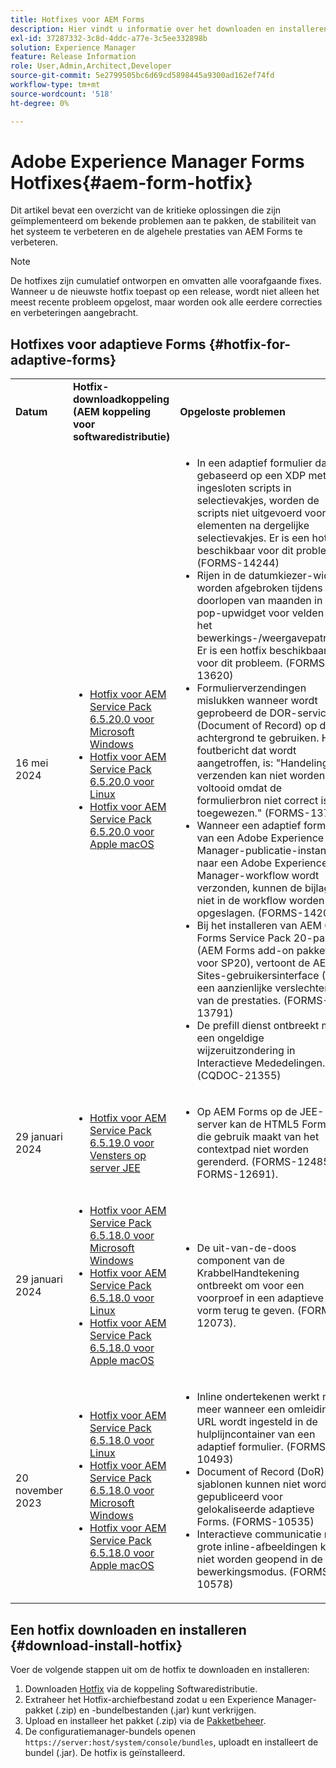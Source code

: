 ```yaml
---
title: Hotfixes voor AEM Forms
description: Hier vindt u informatie over het downloaden en installeren van een hotfix voor AEM Forms.
exl-id: 37287332-3c8d-4ddc-a77e-3c5ee332898b
solution: Experience Manager
feature: Release Information
role: User,Admin,Architect,Developer
source-git-commit: 5e2799505bc6d69cd5898445a9300ad162ef74fd
workflow-type: tm+mt
source-wordcount: '518'
ht-degree: 0%

---
```


# Adobe Experience Manager Forms Hotfixes{#aem-form-hotfix}

Dit artikel bevat een overzicht van de kritieke oplossingen die zijn geïmplementeerd om bekende problemen aan te pakken, de stabiliteit van het systeem te verbeteren en de algehele prestaties van AEM Forms te verbeteren.

>[!NOTE]
>
> De hotfixes zijn cumulatief ontworpen en omvatten alle voorafgaande fixes. Wanneer u de nieuwste hotfix toepast op een release, wordt niet alleen het meest recente probleem opgelost, maar worden ook alle eerdere correcties en verbeteringen aangebracht.

## Hotfixes voor adaptieve Forms {#hotfix-for-adaptive-forms}

<table>
  <tbody>
  <tr>
    <td><strong>Datum</strong></td>
    <td><strong>Hotfix-downloadkoppeling (AEM koppeling voor softwaredistributie)</strong></td>
    <td><strong>Opgeloste problemen</strong></td>
  </tr>
  <tr>
    <td>16 mei 2024</td>
     <td>
     <ul>
     <li><a href="https://experience.adobe.com/#/downloads/content/software-distribution/en/aem.html?package=/content/software-distribution/en/details.html/content/dam/aem/public/adobe/packages/cq650/servicepack/fd/adobe-aemfd-win-pkg-6.0.1192-010.zip">Hotfix voor AEM Service Pack 6.5.20.0 voor Microsoft Windows</a> </li>
     <li><a href="https://experience.adobe.com/#/downloads/content/software-distribution/en/aem.html?package=/content/software-distribution/en/details.html/content/dam/aem/public/adobe/packages/cq650/servicepack/fd/adobe-aemfd-linux-pkg-6.0.1192-010.zip">Hotfix voor AEM Service Pack 6.5.20.0 voor Linux </a> </li>
     <li><a href="https://experience.adobe.com/#/downloads/content/software-distribution/en/aem.html?package=/content/software-distribution/en/details.html/content/dam/aem/public/adobe/packages/cq650/servicepack/fd/adobe-aemfd-osx-pkg-6.0.1192-010.zip">Hotfix voor AEM Service Pack 6.5.20.0 voor Apple macOS</a> </li>
     </ul>
     </td>
    <td>
    <ul>
    <li>In een adaptief formulier dat is gebaseerd op een XDP met ingesloten scripts in selectievakjes, worden de scripts niet uitgevoerd voor elementen na dergelijke selectievakjes. Er is een hotfix beschikbaar voor dit probleem. (FORMS-14244) </li>
     <li> Rijen in de datumkiezer-widget worden afgebroken tijdens het doorlopen van maanden in de pop-upwidget voor velden met het bewerkings-/weergavepatroon. Er is een hotfix beschikbaar voor dit probleem. (FORMS-13620) </li>
     <li>Formulierverzendingen mislukken wanneer wordt geprobeerd de DOR-service (Document of Record) op de achtergrond te gebruiken. Het foutbericht dat wordt aangetroffen, is: "Handeling verzenden kan niet worden voltooid omdat de formulierbron niet correct is toegewezen." (FORMS-13798) </li>
     <li>Wanneer een adaptief formulier van een Adobe Experience Manager-publicatie-instantie naar een Adobe Experience Manager-workflow wordt verzonden, kunnen de bijlagen niet in de workflow worden opgeslagen.  (FORMS-14209) </li>
     <li> Bij het installeren van AEM 6.5 Forms Service Pack 20-pakket (AEM Forms add-on pakket voor SP20), vertoont de AEM Sites-gebruikersinterface (UI) een aanzienlijke verslechtering van de prestaties.  (FORMS-13791) </li>
     <li>De prefill dienst ontbreekt met een ongeldige wijzeruitzondering in Interactieve Mededelingen. (CQDOC-21355)</li>
    </ul>
    </td>    
  </tr>
  <tr>
    <td>29 januari 2024</td>
     <td>
     <ul>
     <li><a href="https://experience.adobe.com/#/downloads/content/software-distribution/en/aem.html?package=%2Fcontent%2Fsoftware-distribution%2Fen%2Fdetails.html%2Fcontent%2Fdam%2Faem%2Fpublic%2Fadobe%2Fpackages%2Fcq650%2Ffd%2Fforms-foundation-qs-content-4.0.170-FORMS-12692-B0001.zip">Hotfix voor AEM Service Pack 6.5.19.0 voor Vensters op server JEE</a> </li>
     </ul>
     </td>
    <td>
    <ul>
    <li>Op AEM Forms op de JEE-server kan de HTML5 Forms die gebruik maakt van het contextpad niet worden gerenderd. (FORMS-12485, FORMS-12691).</li>
    </ul>
    </td>    
  </tr>
  <tr>
    <td>29 januari 2024</td>
     <td>
     <ul>
     <li><a href="https://experience.adobe.com/#/downloads/content/software-distribution/en/aem.html?package=%2Fcontent%2Fsoftware-distribution%2Fen%2Fdetails.html%2Fcontent%2Fdam%2Faem%2Fpublic%2Fadobe%2Fpackages%2Fcq650%2Ffd%2Fadobe-aemfd-win-pkg-6.0.1016-004.zip">Hotfix voor AEM Service Pack 6.5.18.0 voor Microsoft Windows</a> </li>
     <li><a href="https://experience.adobe.com/#/downloads/content/software-distribution/en/aem.html?package=%2Fcontent%2Fsoftware-distribution%2Fen%2Fdetails.html%2Fcontent%2Fdam%2Faem%2Fpublic%2Fadobe%2Fpackages%2Fcq650%2Ffd%2Fadobe-aemfd-linux-pkg-6.0.1016-004.zip">Hotfix voor AEM Service Pack 6.5.18.0 voor Linux</a></li>
     <li><a href="https://experience.adobe.com/#/downloads/content/software-distribution/en/aem.html?package=%2Fcontent%2Fsoftware-distribution%2Fen%2Fdetails.html%2Fcontent%2Fdam%2Faem%2Fpublic%2Fadobe%2Fpackages%2Fcq650%2Ffd%2Fadobe-aemfd-osx-pkg-6.0.1016-004.zip">Hotfix voor AEM Service Pack 6.5.18.0 voor Apple macOS</a></li>
     </ul>
     </td>
    <td>
    <ul>
    <li> De uit-van-de-doos component van de KrabbelHandtekening ontbreekt om voor een voorproef in een adaptieve vorm terug te geven. (FORMS-12073).</li>
    </ul>
    </td>    
   </tr>
   <tr>
    <td>20 november 2023</td>
     <td>
     <ul>
     <li><a href="https://experience.adobe.com/#/downloads/content/software-distribution/en/aem.html?package=/content/software-distribution/en/details.html/content/dam/aem/public/adobe/packages/cq650/servicepack/fd/adobe-aemfd-linux-pkg-6.0.1016-002.zip">Hotfix voor AEM Service Pack 6.5.18.0 voor Linux</a> </li>
     <li><a href="https://experience.adobe.com/#/downloads/content/software-distribution/en/aem.html?package=/content/software-distribution/en/details.html/content/dam/aem/public/adobe/packages/cq650/servicepack/fd/adobe-aemfd-win-pkg-6.0.1016-002.zip">Hotfix voor AEM Service Pack 6.5.18.0 voor Microsoft Windows</a> </li>
     <li><a href="https://experience.adobe.com/#/downloads/content/software-distribution/en/aem.html?package=/content/software-distribution/en/details.html/content/dam/aem/public/adobe/packages/cq650/servicepack/fd/adobe-aemfd-osx-pkg-6.0.1016-002.zip">Hotfix voor AEM Service Pack 6.5.18.0 voor Apple macOS</a></li>
     </ul>
     </td>
    <td>
    <ul>
    <li>Inline ondertekenen werkt niet meer wanneer een omleidings-URL wordt ingesteld in de hulplijncontainer van een adaptief formulier. (FORMS-10493)</li>
    <li>Document of Record (DoR)-sjablonen kunnen niet worden gepubliceerd voor gelokaliseerde adaptieve Forms. (FORMS-10535)</li>
    <li>Interactieve communicatie met grote inline-afbeeldingen kan niet worden geopend in de bewerkingsmodus. (FORMS-10578)</li>
    </ul>
    </td>    
  </tr>
  <tbody>
</table>

## Een hotfix downloaden en installeren {#download-install-hotfix}

Voer de volgende stappen uit om de hotfix te downloaden en installeren:

1. Downloaden [Hotfix](#hotfix-for-adaptive-forms) via de koppeling Softwaredistributie.
1. Extraheer het Hotfix-archiefbestand zodat u een Experience Manager-pakket (.zip) en -bundelbestanden (.jar) kunt verkrijgen.
1. Upload en installeer het pakket (.zip) via de [Pakketbeheer](https://experienceleague.adobe.com/docs/experience-manager-65/content/sites/administering/contentmanagement/package-manager.html?lang=es#accessing).
1. De configuratiemanager-bundels openen `https://server:host/system/console/bundles`, uploadt en installeert de bundel (.jar). De hotfix is geïnstalleerd.
